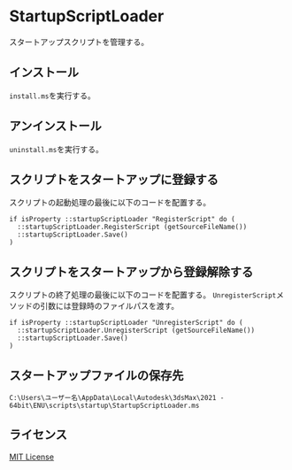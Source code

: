 # StartupScriptLoader

スタートアップスクリプトを管理する。

## インストール

`install.ms`を実行する。

## アンインストール

`uninstall.ms`を実行する。

## スクリプトをスタートアップに登録する

スクリプトの起動処理の最後に以下のコードを配置する。

```maxscript
if isProperty ::startupScriptLoader "RegisterScript" do (
  ::startupScriptLoader.RegisterScript (getSourceFileName())
  ::startupScriptLoader.Save()
)
```

## スクリプトをスタートアップから登録解除する

スクリプトの終了処理の最後に以下のコードを配置する。
`UnregisterScript`メソッドの引数には登録時のファイルパスを渡す。

```maxscript
if isProperty ::startupScriptLoader "UnregisterScript" do (
  ::startupScriptLoader.UnregisterScript (getSourceFileName())
  ::startupScriptLoader.Save()
)
```

## スタートアップファイルの保存先

`C:\Users\ユーザー名\AppData\Local\Autodesk\3dsMax\2021 - 64bit\ENU\scripts\startup\StartupScriptLoader.ms`

## ライセンス

[MIT License](https://github.com/imaoki/StartupScriptLoader/blob/main/LICENSE)
